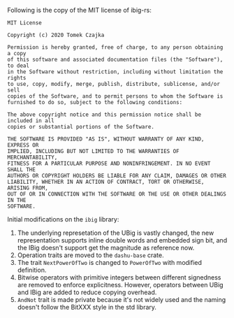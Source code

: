 Following is the copy of the MIT license of ibig-rs:

```
MIT License

Copyright (c) 2020 Tomek Czajka

Permission is hereby granted, free of charge, to any person obtaining a copy
of this software and associated documentation files (the "Software"), to deal
in the Software without restriction, including without limitation the rights
to use, copy, modify, merge, publish, distribute, sublicense, and/or sell
copies of the Software, and to permit persons to whom the Software is
furnished to do so, subject to the following conditions:

The above copyright notice and this permission notice shall be included in all
copies or substantial portions of the Software.

THE SOFTWARE IS PROVIDED "AS IS", WITHOUT WARRANTY OF ANY KIND, EXPRESS OR
IMPLIED, INCLUDING BUT NOT LIMITED TO THE WARRANTIES OF MERCHANTABILITY,
FITNESS FOR A PARTICULAR PURPOSE AND NONINFRINGEMENT. IN NO EVENT SHALL THE
AUTHORS OR COPYRIGHT HOLDERS BE LIABLE FOR ANY CLAIM, DAMAGES OR OTHER
LIABILITY, WHETHER IN AN ACTION OF CONTRACT, TORT OR OTHERWISE, ARISING FROM,
OUT OF OR IN CONNECTION WITH THE SOFTWARE OR THE USE OR OTHER DEALINGS IN THE
SOFTWARE.
```

Initial modifications on the `ibig` library:

1. The underlying represetation of the UBig is vastly changed, the new representation
   supports inline double words and embedded sign bit, and the IBig doesn't support get
   the magnitude as reference now.
2. Operation traits are moved to the `dashu-base` crate.
3. The trait `NextPowerOfTwo` is changed to `PowerOfTwo` with modified definition.
4. Bitwise operators with primitive integers between different signedness are removed to
   enforce explicitness. However, operators between UBig and IBig are added to reduce
   copying overhead.
5. `AndNot` trait is made private because it's not widely used and the naming doesn't
   follow the BitXXX style in the std library.
